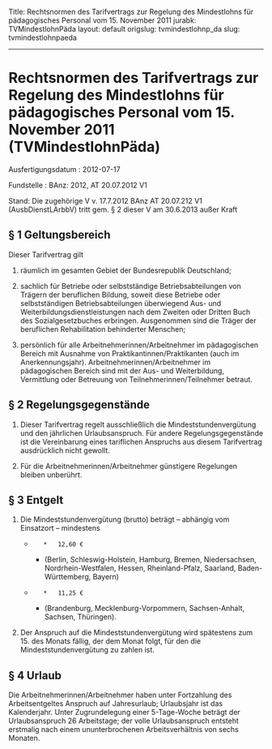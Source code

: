 Title: Rechtsnormen des Tarifvertrags zur Regelung des Mindestlohns für pädagogisches
  Personal vom 15. November 2011
jurabk: TVMindestlohnPäda
layout: default
origslug: tvmindestlohnp_da
slug: tvmindestlohnpaeda

---

# Rechtsnormen des Tarifvertrags zur Regelung des Mindestlohns für pädagogisches Personal vom 15. November 2011 (TVMindestlohnPäda)

Ausfertigungsdatum
:   2012-07-17

Fundstelle
:   BAnz: 2012, AT 20.07.2012 V1

Stand: Die zugehörige V v. 17.7.2012 BAnz AT 20.07.212 V1 (AusbDienstLArbbV) tritt gem. § 2 dieser V am 30.6.2013 außer Kraft

## § 1 Geltungsbereich

Dieser Tarifvertrag gilt

1.  räumlich im gesamten Gebiet der Bundesrepublik Deutschland;


2.  sachlich für Betriebe oder selbstständige Betriebsabteilungen von
    Trägern der beruflichen Bildung, soweit diese Betriebe oder
    selbstständigen Betriebsabteilungen überwiegend Aus- und
    Weiterbildungsdienstleistungen nach dem Zweiten oder Dritten Buch des
    Sozialgesetzbuches erbringen. Ausgenommen sind die Träger der
    beruflichen Rehabilitation behinderter Menschen;


3.  persönlich für alle Arbeitnehmerinnen/Arbeitnehmer im pädagogischen
    Bereich mit Ausnahme von Praktikantinnen/Praktikanten (auch im
    Anerkennungsjahr). Arbeitnehmerinnen/Arbeitnehmer im pädagogischen
    Bereich sind mit der Aus- und Weiterbildung, Vermittlung oder
    Betreuung von Teilnehmerinnen/Teilnehmer betraut.





## § 2 Regelungsgegenstände


1.  Dieser Tarifvertrag regelt ausschließlich die Mindeststundenvergütung
    und den jährlichen Urlaubsanspruch. Für andere Regelungsgegenstände
    ist die Vereinbarung eines tariflichen Anspruchs aus diesem
    Tarifvertrag ausdrücklich nicht gewollt.


2.  Für die Arbeitnehmerinnen/Arbeitnehmer günstigere Regelungen bleiben
    unberührt.





## § 3 Entgelt


1.  Die Mindeststundenvergütung (brutto) beträgt – abhängig vom Einsatzort
    – mindestens

    *        *   12,60 €

        *   (Berlin, Schleswig-Holstein, Hamburg, Bremen, Niedersachsen,
            Nordrhein-Westfalen, Hessen, Rheinland-Pfalz, Saarland, Baden-
            Württemberg, Bayern)


    *        *   11,25 €

        *   (Brandenburg, Mecklenburg-Vorpommern, Sachsen-Anhalt, Sachsen,
            Thüringen).





2.  Der Anspruch auf die Mindeststundenvergütung wird spätestens zum 15.
    des Monats fällig, der dem Monat folgt, für den die
    Mindeststundenvergütung zu zahlen ist.





## § 4 Urlaub

Die Arbeitnehmerinnen/Arbeitnehmer haben unter Fortzahlung des
Arbeitsentgeltes Anspruch auf Jahresurlaub; Urlaubsjahr ist das
Kalenderjahr. Unter Zugrundelegung einer 5-Tage-Woche beträgt der
Urlaubsanspruch 26 Arbeitstage; der volle Urlaubsanspruch entsteht
erstmalig nach einem ununterbrochenen Arbeitsverhältnis von sechs
Monaten.

